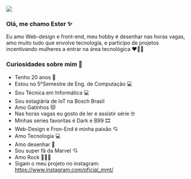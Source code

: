 
<img src= "https://pbs.twimg.com/profile_banners/1284231304519852032/1596800503/1500x500"></img>

### Olá, me chamo Ester ✨ 
Eu amo Web-design e front-end, meu hobby é desenhar nas horas vagas, amo muito tudo que envolve tecnologia, e participo de projetos incentivando mulheres a entrar na área tecnológica ❤💪🏻

### Curiosidades sobre mim 🤩

- Tenho 20 anos 🦋
- Estou no 5°Semestre de Eng. de Computação 💻
- Sou Técnica em Informática 💻
- Sou estagiária de IoT na Bosch Brasil
- Amo Gatinhos 😻
- Nas horas vagas eu gosto de ler e assistir série 🤓
- Minhas séries favoritas é Dark e B99 🎞
- Web-Design e Fron-End é minha paixão 💘
- Amo Tecnologia 💻
- Amo desenhar 🎨
- Sou super fã da Marvel 💘
- Amo Rock 🤟🏻🖤
- Sigam o meu projeto no instagram: https://www.instagram.com/oficial_mmt/ 

<!--
**esterguilhem/esterguilhem** is a ✨ _special_ ✨ repository because its `README.md` (this file) appears on your GitHub profile.



